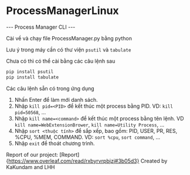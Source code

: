 # ProcessManagerLinux


--- Process Manager CLI ---

Cài về và chạy file ProcessManager.py bằng python


Lưu ý trong máy cần có thư viện `psutil` và `tabulate`

Chưa có thì có thể cài bằng các câu lệnh sau

```bash
pip install psutil
pip install tabulate
```

Các câu lệnh sẵn có trong ứng dụng



1. Nhấn Enter để làm mới danh sách.
2. Nhập `kill pid=<PID>` để kết thúc một process bằng PID. VD: `kill pid=50568`, ...
3. Nhập `kill name=<command>` để kết thúc một process bằng tên lệnh. VD `kill name=WebExtensionBrower`, `kill name=Utility Process`, ...
4. Nhập `sort <thuộc tính>` để sắp xếp, bao gồm: PID, USER, PR, RES, %CPU, %MEM, COMMAND. VD: `sort %cpu`, `sort command`, ...
5. Nhập `exit` để thoát chương trình.


Report of our project: [Report]{https://www.overleaf.com/read/rxbyrvrpbjzj#3b05d3}
Created by KaKundam and LHH
